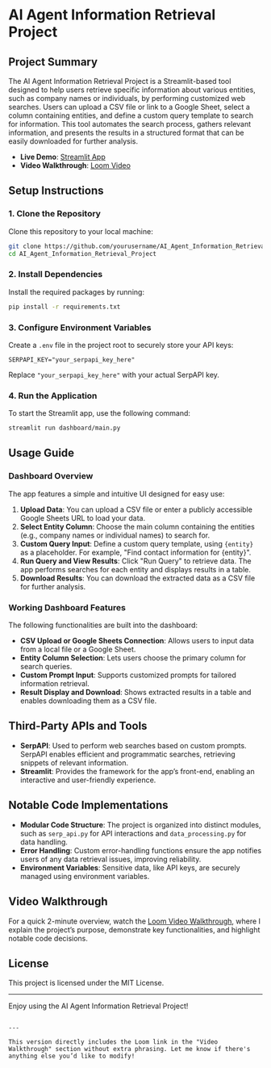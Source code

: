 # AI Agent Information Retrieval Project

## Project Summary
The AI Agent Information Retrieval Project is a Streamlit-based tool designed to help users retrieve specific information about various entities, such as company names or individuals, by performing customized web searches. Users can upload a CSV file or link to a Google Sheet, select a column containing entities, and define a custom query template to search for information. This tool automates the search process, gathers relevant information, and presents the results in a structured format that can be easily downloaded for further analysis.

- **Live Demo**: [Streamlit App](https://ankanmoh-trial-streamlit-wty0rx.streamlit.app/)
- **Video Walkthrough**: [Loom Video](https://www.loom.com/share/02876d5f2ad348339312e1cc01bde1f0?sid=9398bf73-0413-45b4-acf6-f5d5b6186c9d)

## Setup Instructions

### 1. Clone the Repository
Clone this repository to your local machine:
```bash
git clone https://github.com/yourusername/AI_Agent_Information_Retrieval_Project.git
cd AI_Agent_Information_Retrieval_Project

```

### 2. Install Dependencies
Install the required packages by running:
```bash
pip install -r requirements.txt
```

### 3. Configure Environment Variables
Create a `.env` file in the project root to securely store your API keys:
```plaintext
SERPAPI_KEY="your_serpapi_key_here"
```
Replace `"your_serpapi_key_here"` with your actual SerpAPI key.

### 4. Run the Application
To start the Streamlit app, use the following command:
```bash
streamlit run dashboard/main.py
```

## Usage Guide

### Dashboard Overview
The app features a simple and intuitive UI designed for easy use:
1. **Upload Data**: You can upload a CSV file or enter a publicly accessible Google Sheets URL to load your data.
2. **Select Entity Column**: Choose the main column containing the entities (e.g., company names or individual names) to search for.
3. **Custom Query Input**: Define a custom query template, using `{entity}` as a placeholder. For example, "Find contact information for {entity}".
4. **Run Query and View Results**: Click "Run Query" to retrieve data. The app performs searches for each entity and displays results in a table.
5. **Download Results**: You can download the extracted data as a CSV file for further analysis.

### Working Dashboard Features
The following functionalities are built into the dashboard:
- **CSV Upload or Google Sheets Connection**: Allows users to input data from a local file or a Google Sheet.
- **Entity Column Selection**: Lets users choose the primary column for search queries.
- **Custom Prompt Input**: Supports customized prompts for tailored information retrieval.
- **Result Display and Download**: Shows extracted results in a table and enables downloading them as a CSV file.

## Third-Party APIs and Tools

- **SerpAPI**: Used to perform web searches based on custom prompts. SerpAPI enables efficient and programmatic searches, retrieving snippets of relevant information.
- **Streamlit**: Provides the framework for the app’s front-end, enabling an interactive and user-friendly experience.

## Notable Code Implementations

- **Modular Code Structure**: The project is organized into distinct modules, such as `serp_api.py` for API interactions and `data_processing.py` for data handling.
- **Error Handling**: Custom error-handling functions ensure the app notifies users of any data retrieval issues, improving reliability.
- **Environment Variables**: Sensitive data, like API keys, are securely managed using environment variables.

## Video Walkthrough
For a quick 2-minute overview, watch the [Loom Video Walkthrough](https://www.loom.com/share/02876d5f2ad348339312e1cc01bde1f0?sid=9398bf73-0413-45b4-acf6-f5d5b6186c9d), where I explain the project’s purpose, demonstrate key functionalities, and highlight notable code decisions.

## License
This project is licensed under the MIT License.

---

Enjoy using the AI Agent Information Retrieval Project!
```

--- 

This version directly includes the Loom link in the "Video Walkthrough" section without extra phrasing. Let me know if there's anything else you’d like to modify!
